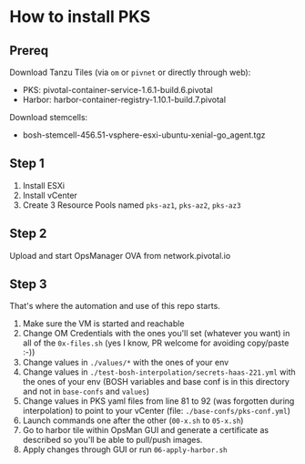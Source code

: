 # How to install PKS

## Prereq

Download Tanzu Tiles (via `om` or `pivnet` or directly through web):
- PKS: pivotal-container-service-1.6.1-build.6.pivotal
- Harbor: harbor-container-registry-1.10.1-build.7.pivotal

Download stemcells:
- bosh-stemcell-456.51-vsphere-esxi-ubuntu-xenial-go_agent.tgz

## Step 1

1. Install ESXi
2. Install vCenter
3. Create 3 Resource Pools named `pks-az1`, `pks-az2`, `pks-az3`

## Step 2

Upload and start OpsManager OVA from network.pivotal.io

## Step 3

That's where the automation and use of this repo starts.

1. Make sure the VM is started and reachable
2. Change OM Credentials with the ones you'll set (whatever you want) in all of the `0x-files.sh` (yes I know, PR welcome for avoiding copy/paste :-))
3. Change values in `./values/*` with the ones of your env
4. Change values in `./test-bosh-interpolation/secrets-haas-221.yml` with the ones of your env (BOSH variables and base conf is in this directory and not in `base-confs` and `values`)
5. Change values in PKS yaml files from line 81 to 92 (was forgotten during interpolation) to point to your vCenter (file: `./base-confs/pks-conf.yml`)
6. Launch commands one after the other (`00-x.sh` to `05-x.sh`)
7. Go to harbor tile within OpsMan GUI and generate a certificate as described so you'll be able to pull/push images.
8. Apply changes through GUI or run `06-apply-harbor.sh`
